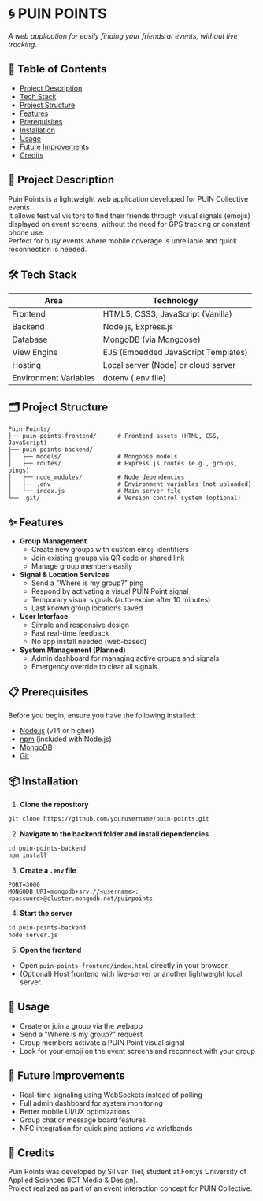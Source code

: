 # 🌀 PUIN POINTS
_A web application for easily finding your friends at events, without live tracking._

## 📌 Table of Contents
- [Project Description](#project-description)
- [Tech Stack](#tech-stack)
- [Project Structure](#project-structure)
- [Features](#features)
- [Prerequisites](#prerequisites)
- [Installation](#installation)
- [Usage](#usage)
- [Future Improvements](#future-improvements)
- [Credits](#credits)

## 🧠 Project Description
Puin Points is a lightweight web application developed for PUIN Collective events.  
It allows festival visitors to find their friends through visual signals (emojis) displayed on event screens, without the need for GPS tracking or constant phone use.  
Perfect for busy events where mobile coverage is unreliable and quick reconnection is needed.

## 🛠️ Tech Stack

| Area       | Technology                     |
|------------|---------------------------------|
| Frontend   | HTML5, CSS3, JavaScript (Vanilla) |
| Backend    | Node.js, Express.js             |
| Database   | MongoDB (via Mongoose)           |
| View Engine | EJS (Embedded JavaScript Templates) |
| Hosting    | Local server (Node) or cloud server |
| Environment Variables | dotenv (.env file) |

## 🗂 Project Structure

```
Puin Points/
├── puin-points-frontend/      # Frontend assets (HTML, CSS, JavaScript)
├── puin-points-backend/
│   ├── models/                # Mongoose models
│   ├── routes/                # Express.js routes (e.g., groups, pings)
│   ├── node_modules/          # Node dependencies
│   ├── .env                   # Environment variables (not uploaded)
│   └── index.js               # Main server file
└── .git/                      # Version control system (optional)
```

## ✨ Features

- **Group Management**
  - Create new groups with custom emoji identifiers
  - Join existing groups via QR code or shared link
  - Manage group members easily
- **Signal & Location Services**
  - Send a "Where is my group?" ping
  - Respond by activating a visual PUIN Point signal
  - Temporary visual signals (auto-expire after 10 minutes)
  - Last known group locations saved
- **User Interface**
  - Simple and responsive design
  - Fast real-time feedback
  - No app install needed (web-based)
- **System Management (Planned)**
  - Admin dashboard for managing active groups and signals
  - Emergency override to clear all signals

## 📋 Prerequisites

Before you begin, ensure you have the following installed:
- [Node.js](https://nodejs.org/) (v14 or higher)
- [npm](https://www.npmjs.com/) (included with Node.js)
- [MongoDB](https://www.mongodb.com/try/download/community)
- [Git](https://git-scm.com/downloads)

## 📦 Installation

1. **Clone the repository**
```bash
git clone https://github.com/yourusername/puin-points.git
```

2. **Navigate to the backend folder and install dependencies**
```bash
cd puin-points-backend
npm install
```

3. **Create a `.env` file**
```env
PORT=3000
MONGODB_URI=mongodb+srv://<username>:<password>@cluster.mongodb.net/puinpoints
```

4. **Start the server**
```bash
cd puin-points-backend
node server.js
```

5. **Open the frontend**
- Open `puin-points-frontend/index.html` directly in your browser.
- (Optional) Host frontend with live-server or another lightweight local server.

## 🚀 Usage

- Create or join a group via the webapp
- Send a "Where is my group?" request
- Group members activate a PUIN Point visual signal
- Look for your emoji on the event screens and reconnect with your group

## 🔮 Future Improvements

- Real-time signaling using WebSockets instead of polling
- Full admin dashboard for system monitoring
- Better mobile UI/UX optimizations
- Group chat or message board features
- NFC integration for quick ping actions via wristbands

## 🙌 Credits

Puin Points was developed by Sil van Tiel, student at Fontys University of Applied Sciences (ICT Media & Design).  
Project realized as part of an event interaction concept for PUIN Collective.
